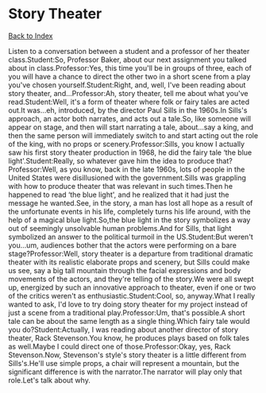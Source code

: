 # Story Theater
[Back to Index](https://github.com/windows10010/tpoExtractor/blog/master/README.md)

Listen to a conversation between a student and a professor of her theater class.Student:So, Professor Baker, about our next assignment you talked about in class.Professor:Yes, this time you'll be in groups of three, each of you will have a chance to direct the other two in a short scene from a play you've chosen yourself.Student:Right, and, well, I've been reading about story theater, and…Professor:Ah, story theater, tell me about what you've read.Student:Well, it's a form of theater where folk or fairy tales are acted out.It was…eh, introduced, by the director Paul Sills in the 1960s.In Sills's approach, an actor both narrates, and acts out a tale.So, like someone will appear on stage, and then will start narrating a tale, about…say a king, and then the same person will immediately switch to and start acting out the role of the king, with no props or scenery.Professor:Sills, you know I actually saw his first story theater production in 1968, he did the fairy tale ‘the blue light'.Student:Really, so whatever gave him the idea to produce that?Professor:Well, as you know, back in the late 1960s, lots of people in the United States were disillusioned with the government.Sills was grappling with how to produce theater that was relevant in such times.Then he happened to read ‘the blue light', and he realized that it had just the message he wanted.See, in the story, a man has lost all hope as a result of the unfortunate events in his life, completely turns his life around, with the help of a magical blue light.So,the blue light in the story symbolizes a way out of seemingly unsolvable human problems.And for Sills, that light symbolized an answer to the political turmoil in the US.Student:But weren't you…um, audiences bother that the actors were performing on a bare stage?Professor:Well, story theater is a departure from traditional dramatic theater with its realistic elaborate props and scenery, but Sills could make us see, say a big tall mountain through the facial expressions and body movements of the actors, and they're telling of the story.We were all swept up, energized by such an innovative approach to theater, even if one or two of the critics weren't as enthusiastic.Student:Cool, so, anyway.What I really wanted to ask, I'd love to try doing story theater for my project instead of just a scene from a traditional play.Professor:Um, that's possible.A short tale can be about the same length as a single thing.Which fairy tale would you do?Student:Actually, I was reading about another director of story theater, Rack Stevenson.You know, he produces plays based on folk tales as well.Maybe I could direct one of those.Professor:Okay, yes, Rack Stevenson.Now, Stevenson's style's story theater is a little different from Sills's.He'll use simple props, a chair will represent a mountain, but the significant difference is with the narrator.The narrator will play only that role.Let's talk about why.
